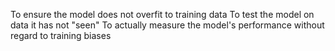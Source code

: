 To ensure the model does not overfit to training data
To test the model on data it has not "seen"
To actually measure the model's performance without regard to training biases